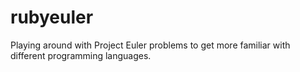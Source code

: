 # rubyeuler
Playing around with Project Euler problems to get more familiar with different programming languages.
